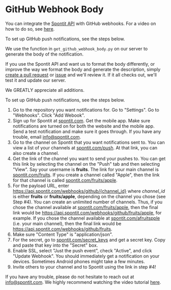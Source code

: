 # GitHub Webhook Body

You can integrate the <a href="https://api.spontit.com">Spontit API</a> with GitHub webhooks. For a video on how to do so, see <a href="todo">here</a>.

To set up GitHub push notifications, see the steps below.

We use the function in `get_github_webhook_body.py` on our server to generate the body of the notification. 

If you use the Spontit API and want us to format the body differently, or improve the way we format the body and generate the description, simply <a href="https://github.com/spontit/github-webhook-string/compare" target="_blank">create a pull request</a> or <a href="https://github.com/spontit/github-webhook-string/issues/new" target="_blank">issue</a> and we'll review it. If it all checks out, we'll test it and update our server. 

We GREATLY appreciate all additions.

To set up GitHub push notifications, see the steps below.

1) Go to the repository you want notifications for. Go to "Settings". Go to "Webhooks". Click "Add Webook".
2) Sign up for Spontit at <a href="https://spontit.com">spontit.com</a>. Get the mobile app. Make sure notifications are turned on for both the website and the mobile app. Send a test notification and make sure it goes through. If you have any trouble, email info@spontit.com.
3) Go to the channel on Spontit that you want notifications sent to. You can view a list of your channels at <a href="https://spontit.com/push">spontit.com/push</a>. At that link, you can also create a channel.
4) Get the link of the channel you want to send your pushes to. You can get this link by selecting the channel on the "Push" tab and then selecting "View". Say your username is <b>fruits</b>. The link for your main channel is <a href="https://spontit.com/fruits">spontit.com/fruits</a>. If you create a channel called "Apple", then the link for that channel is called <a href="https://spontit.com/fruits/apple">spontit.com/fruits/apple</a>.
5) For the payload URL, enter https://api.spontit.com/webhooks/github/{channel_id} where <i>channel_id</i> is either <b>fruits</b> or <b>fruits/apple</b>, depending on the channel you chose (see Step #4). You can create an unlimited number of channels. Thus, if you chose the channel available at <a href="https://spontit.com/fruits/apple">spontit.com/fruits/apple</a>, then the final link would be https://api.spontit.com/webhooks/github/fruits/apple, for example. If you chose the channel available at <a href="https://spontit.com/fruits">spontit.com/afruitspple</a> (i.e. your main channel), then the final link would be https://api.spontit.com/webhooks/github/fruits.
6) Make sure "Content Type" is "application/json".
7) For the secret, go to <a href="https://spontit.com/secret_keys">spontit.com/secret_keys</a> and get a secret key. Copy and paste that key into the "Secret" box.
8) Enable SSL, select "Just the push event", check "Active", and click "Update Webhook". You should immediately get a notification on your devices. Sometimes Android phones might take a few minutes.
9) Invite others to your channel and to Spontit using the link in step #4!

If you have any trouble, please do not hesitate to reach out at info@spontit.com. We highly recommend watching the video tutorial <a href="todo">here</a>.
